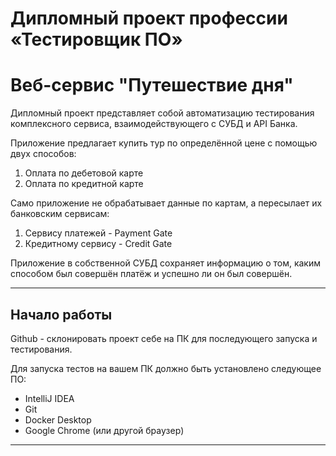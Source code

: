 # Дипломный проект профессии «Тестировщик ПО»

# Веб-сервис "Путешествие дня"

Дипломный проект представляет собой автоматизацию тестирования комплексного сервиса, взаимодействующего с СУБД и API
Банка.

Приложение предлагает купить тур по определённой цене с помощью двух способов:

1. Оплата по дебетовой карте
2. Оплата по кредитной карте

Само приложение не обрабатывает данные по картам, а пересылает их банковским сервисам:

1. Сервису платежей - Payment Gate
2. Кредитному сервису - Credit Gate

Приложение в собственной СУБД сохраняет информацию о том, каким способом был совершён платёж и успешно ли он был
совершён.

---

## Начало работы

Github - склонировать проект себе на ПК для последующего запуска и тестирования.

Для запуска тестов на вашем ПК должно быть установлено следующее ПО:

- IntelliJ IDEA
- Git
- Docker Desktop
- Google Chrome (или другой браузер)

---